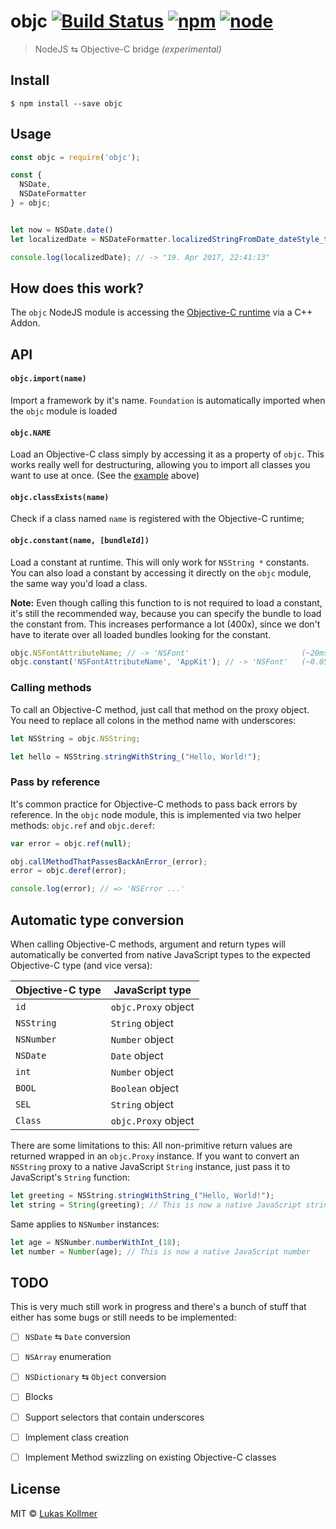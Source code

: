 # objc [![Build Status](https://travis-ci.org/lukaskollmer/objc.svg?branch=master)](https://travis-ci.org/lukaskollmer/objc)  [![npm](https://img.shields.io/npm/v/objc.svg)](https://www.npmjs.com/package/objc) [![node](https://img.shields.io/node/v/objc.svg)](https://www.npmjs.com/package/objc)

> NodeJS ⇆ Objective-C bridge _(experimental)_


## Install

```
$ npm install --save objc
```


## Usage

```js
const objc = require('objc');

const {
  NSDate,
  NSDateFormatter
} = objc;


let now = NSDate.date()
let localizedDate = NSDateFormatter.localizedStringFromDate_dateStyle_timeStyle_(now, 2, 2);

console.log(localizedDate); // -> "19. Apr 2017, 22:41:13"

```

## How does this work?
The `objc` NodeJS module is accessing the [Objective-C runtime](https://developer.apple.com/reference/objectivec/objective_c_runtime) via a C++ Addon.

## API

#### `objc.import(name)`
Import a framework by it's name. `Foundation` is automatically imported when the `objc` module is loaded


#### `objc.NAME`
Load an Objective-C class simply by accessing it as a property of `objc`. This works really well for destructuring, allowing you to import all classes you want to use at once. (See the [example](#usage) above)


#### `objc.classExists(name)`
Check if a class named `name` is registered with the Objective-C runtime;


#### `objc.constant(name, [bundleId])`
Load a constant at runtime. This will only work for `NSString *` constants. You can also load a constant by accessing it directly on the `objc` module, the same way you'd load a class.

**Note:**
Even though calling this function to is not required to load a constant, it's still the recommended way, because you can specify the bundle to load the constant from. This increases performance a lot (400x), since we don't have to iterate over all loaded bundles looking for the constant.
```js
objc.NSFontAttributeName; // -> 'NSFont'                         (~20ms)
objc.constant('NSFontAttributeName', 'AppKit'); // -> 'NSFont'   (~0.05ms)
```


### Calling methods
To call an Objective-C method, just call that method on the proxy object. You need to replace all colons in the method name with underscores:
```js
let NSString = objc.NSString;

let hello = NSString.stringWithString_("Hello, World!");
```

### Pass by reference
It's common practice for Objective-C methods to pass back errors by reference.
In the `objc` node module, this is implemented via two helper methods: `objc.ref` and `objc.deref`:

```js
var error = objc.ref(null);

obj.callMethodThatPassesBackAnError_(error);
error = objc.deref(error);

console.log(error); // => 'NSError ...'
```


## Automatic type conversion
When calling Objective-C methods, argument and return types will automatically be converted from native JavaScript types to the expected Objective-C type (and vice versa):

| Objective-C type  | JavaScript type     |
| ----------------- | ------------------- |
| `id`              | `objc.Proxy` object |
| `NSString`        | `String` object     |
| `NSNumber`        | `Number` object     |
| `NSDate`          | `Date` object       |
| `int`             | `Number` object     |
| `BOOL`            | `Boolean` object    |
| `SEL`             | `String` object     |
| `Class`           | `objc.Proxy` object |

There are some limitations to this: All non-primitive return values are returned wrapped in an `objc.Proxy` instance. If you want to convert an `NSString` proxy to a native JavaScript `String` instance, just pass it to JavaScript's `String` function:
```js
let greeting = NSString.stringWithString_("Hello, World!");
let string = String(greeting); // This is now a native JavaScript string
```

Same applies to `NSNumber` instances:
```js
let age = NSNumber.numberWithInt_(18);
let number = Number(age); // This is now a native JavaScript number
```

## TODO
This is very much still work in progress and there's a bunch of stuff that either has some bugs or still needs to be implemented:
- [ ] `NSDate` ⇆ `Date` conversion
- [ ] `NSArray` enumeration
- [ ] `NSDictionary` ⇆ `Object` conversion
- [ ] Blocks
- [ ] Support selectors that contain underscores
- [ ] Implement class creation
- [ ] Implement Method swizzling on existing Objective-C classes


## License

MIT © [Lukas Kollmer](https://lukas.vip)
